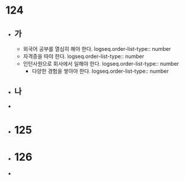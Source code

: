 # 124
- ## 가
	- 외국어 공부를 열심히 해야 한다. 
	  logseq.order-list-type:: number
	- 자격증을 따야 한다.
	  logseq.order-list-type:: number
	- 인턴사원으로 회사에서 일해야 한다.
	  logseq.order-list-type:: number
		- 다양한 경험을 쌓아야 한다.
		  logseq.order-list-type:: number
- ## 나
-
- # 125
- # 126
-